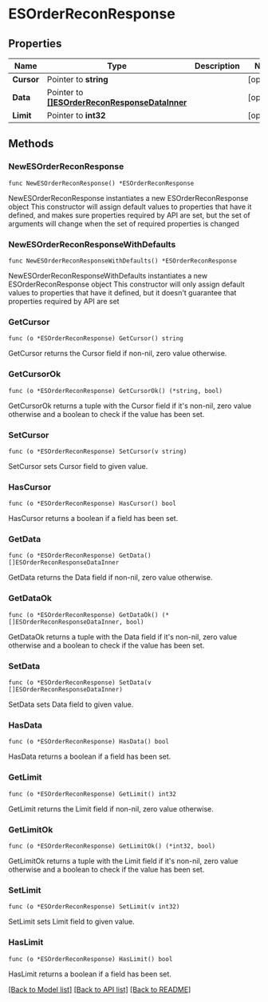 # ESOrderReconResponse

## Properties

Name | Type | Description | Notes
------------ | ------------- | ------------- | -------------
**Cursor** | Pointer to **string** |  | [optional] 
**Data** | Pointer to [**[]ESOrderReconResponseDataInner**](ESOrderReconResponseDataInner.md) |  | [optional] 
**Limit** | Pointer to **int32** |  | [optional] 

## Methods

### NewESOrderReconResponse

`func NewESOrderReconResponse() *ESOrderReconResponse`

NewESOrderReconResponse instantiates a new ESOrderReconResponse object
This constructor will assign default values to properties that have it defined,
and makes sure properties required by API are set, but the set of arguments
will change when the set of required properties is changed

### NewESOrderReconResponseWithDefaults

`func NewESOrderReconResponseWithDefaults() *ESOrderReconResponse`

NewESOrderReconResponseWithDefaults instantiates a new ESOrderReconResponse object
This constructor will only assign default values to properties that have it defined,
but it doesn't guarantee that properties required by API are set

### GetCursor

`func (o *ESOrderReconResponse) GetCursor() string`

GetCursor returns the Cursor field if non-nil, zero value otherwise.

### GetCursorOk

`func (o *ESOrderReconResponse) GetCursorOk() (*string, bool)`

GetCursorOk returns a tuple with the Cursor field if it's non-nil, zero value otherwise
and a boolean to check if the value has been set.

### SetCursor

`func (o *ESOrderReconResponse) SetCursor(v string)`

SetCursor sets Cursor field to given value.

### HasCursor

`func (o *ESOrderReconResponse) HasCursor() bool`

HasCursor returns a boolean if a field has been set.

### GetData

`func (o *ESOrderReconResponse) GetData() []ESOrderReconResponseDataInner`

GetData returns the Data field if non-nil, zero value otherwise.

### GetDataOk

`func (o *ESOrderReconResponse) GetDataOk() (*[]ESOrderReconResponseDataInner, bool)`

GetDataOk returns a tuple with the Data field if it's non-nil, zero value otherwise
and a boolean to check if the value has been set.

### SetData

`func (o *ESOrderReconResponse) SetData(v []ESOrderReconResponseDataInner)`

SetData sets Data field to given value.

### HasData

`func (o *ESOrderReconResponse) HasData() bool`

HasData returns a boolean if a field has been set.

### GetLimit

`func (o *ESOrderReconResponse) GetLimit() int32`

GetLimit returns the Limit field if non-nil, zero value otherwise.

### GetLimitOk

`func (o *ESOrderReconResponse) GetLimitOk() (*int32, bool)`

GetLimitOk returns a tuple with the Limit field if it's non-nil, zero value otherwise
and a boolean to check if the value has been set.

### SetLimit

`func (o *ESOrderReconResponse) SetLimit(v int32)`

SetLimit sets Limit field to given value.

### HasLimit

`func (o *ESOrderReconResponse) HasLimit() bool`

HasLimit returns a boolean if a field has been set.


[[Back to Model list]](../README.md#documentation-for-models) [[Back to API list]](../README.md#documentation-for-api-endpoints) [[Back to README]](../README.md)


